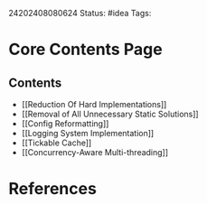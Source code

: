 24202408080624
Status: #idea
Tags:

# Core Contents Page
## Contents
- [[Reduction Of Hard Implementations]]
- [[Removal of All Unnecessary Static Solutions]]
- [[Config Reformatting]]
- [[Logging System Implementation]]
- [[Tickable Cache]]
- [[Concurrency-Aware Multi-threading]]

# References